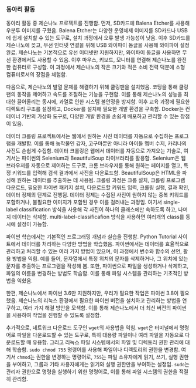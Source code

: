 ### 동아리 활동
동아리 활동 중 제슨나노 프로젝트를 진행함. 먼저, SD카드에 Balena Etcher를 사용해 우분투 이미지를 구웠음. Balena Etcher는 다양한 운영체제 이미지를 SD카드나 USB에 쉽게 설치할 수 있는 도구로, 설치 과정에서 오류 발생 가능성이 낮음. 이후 SD카드를 제슨나노에 꽂고, 무선 인터넷 연결을 위해 USB 와이파이 동글을 사용해 와이파이 설정 완료. 제슨나노는 기본적으로 유선 이더넷만 지원하지만, 와이파이 동글을 사용하면 무선 환경에서도 사용할 수 있음. 이후 마우스, 키보드, 모니터를 연결해 제슨나노를 완전한 컴퓨터로 구성함. 이 과정에서 제슨나노의 작은 크기와 적은 소비 전력 덕분에 소형 컴퓨터로서의 장점을 체험함.

다음으로, 제슨나노의 발열 문제를 해결하기 위해 쿨링팬을 설치했음. 코딩을 통해 쿨링팬의 동작을 제어하고 속도를 조절하는 기능을 구현함. 이를 통해 제슨나노의 성능을 최대한 끌어올리는 동시에, 과열로 인한 시스템 불안정을 방지함. 이후 교육 과정에 필요한 디렉토리 구조를 설정하고, Docker를 설치해 필요한 개발 환경을 구축함. Docker는 컨테이너 기반의 가상화 도구로, 다양한 개발 환경을 손쉽게 배포하고 관리할 수 있는 장점이 있음.

데이터 크롤링 프로젝트에서는 웹에서 원하는 사진 데이터를 자동으로 수집하는 프로그램을 개발함. 이를 통해 농작물인 감자, 고구마뿐만 아니라 아이돌 멤버 수지, 카리나의 사진도 손쉽게 수집함. 데이터 크롤링은 웹에서 데이터를 자동으로 가져오는 기술로, 여기서는 파이썬의 Selenium과 BeautifulSoup 라이브러리를 활용함. Selenium은 웹 브라우저를 자동으로 제어하는 도구로, 크롬 브라우저를 통해 원하는 페이지를 열고, 특정 키워드를 입력해 검색 결과에서 사진을 다운로드함. BeautifulSoup은 HTML을 파싱해 원하는 데이터를 추출하는 데 사용됨. 크롤링 과정은 크롬 설치, 크롤링 프로그램 다운로드, 필요한 파이썬 패키지 설치, 다운로드할 키워드 입력, 크롤링 실행, 결과 확인, 데이터 정제의 단계로 진행됨. 데이터 정제는 수집된 사진이 원하지 않는 중복 키워드를 포함하거나, 불필요한 이미지가 포함된 경우 이를 걸러내는 과정임. 여기서 single-label classification 방식을 사용해 각 사진이 하나의 클래스에만 속하도록 하고, 나머지 데이터는 삭제함. multi-label-classificafion 방식을 사용하면 여러개의 class를 동시에 설정이 가능함.

파이썬 학습에서는 기본적인 프로그래밍 개념과 실습을 진행함. Python Tutorial 사이트에서 데이터를 처리하는 다양한 방법을 학습했음. 파이썬에서는 데이터를 효율적으로 관리하고 처리할 수 있는 여러 가지 방법이 있으며, 이 과정에서 변수와 함수의 선언, 활용 방법을 익힘. 예를 들어, 문자열에서 특정 위치의 문자를 삭제하거나, 그 위치에 있는 문자를 추출하는 프로그램을 작성해 봄. 또한, 파이썬으로 파일을 생성하거나 삭제하고, 파일의 이름을 변경하는 방법도 학습함. 이를 통해 파일 시스템을 관리하는 기초적인 방법을 익혔음.

한편, 제슨나노에서 파이썬 3.6만 지원하지만, 우리가 필요한 작업은 파이썬 3.8이 필요했음. 제슨나노의 리눅스 환경에서 필요한 파이썬 버전을 설치하고 관리하는 방법을 연구하고, 여러 가지 해결 방안을 모색함. 이를 통해 제슨나노에서 더 최신 버전의 파이썬을 사용하여 작업을 진행할 수 있도록 설정함.

추가적으로, 네트워크 다운로드 도구인 `wget`의 사용법을 익힘. `wget`은 터미널에서 명령어로 파일을 다운로드할 수 있는 도구로, 특히 대용량 파일이나 여러 파일을 자동으로 다운로드할 때 유용함. 그리고 리눅스 파일 시스템에서의 파일 및 디렉토리 권한 관리에 대해 학습함. `sudo chmod 755` 명령어를 사용해 파일이나 디렉토리의 권한을 변경함. 여기서 `chmod`는 권한을 변경하는 명령어로, `755`는 파일 소유자에게 읽기, 쓰기, 실행 권한을 부여하고, 그룹과 기타 사용자에게는 읽기와 실행 권한만을 부여하는 설정임. `sudo`는 관리자 권한으로 명령을 실행하기 위한 명령어로, 이를 통해 파일 시스템의 권한을 적절히 관리함.

